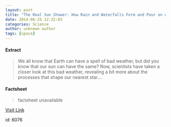```yaml
---
layout: post
title: "The Real Sun Shower: How Rain and Waterfalls Form and Pour on our Nearest Star (VIDEO)"
date: 2014-06-25 12:32:03
categories: Science
author: unknown author
tags: [space]
---
```



#### Extract
>We all know that Earth can have a spell of bad weather, but did you know that our sun can have the same? Now, scientists have taken a closer look at this bad weather, revealing a bit more about the processes that shape our nearest star....

#### Factsheet
>factsheet unavailable

[Visit Link](http://www.scienceworldreport.com/articles/15648/20140625/real-sun-shower-rain-waterfalls-form-pour-nearest-star-video.htm)

id:    6076
